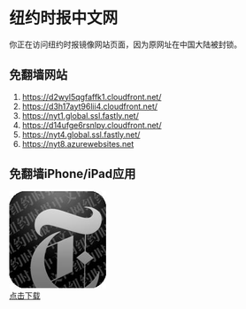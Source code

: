 <h1>纽约时报中文网</h1>
<p>你正在访问纽约时报镜像网站页面，因为原网址在中国大陆被封锁。</p>
<h2>免翻墙网站</h2>
<ol>
<li><a href="https://d2wyl5qgfaffk1.cloudfront.net/" target="1">https://d2wyl5qgfaffk1.cloudfront.net/</a></li>
<li><a href="https://d3h17ayt96lii4.cloudfront.net/" target="2">https://d3h17ayt96lii4.cloudfront.net/</a></li>
<li><a href="https://nyt1.global.ssl.fastly.net/" target="3">https://nyt1.global.ssl.fastly.net/</a></li>
<li><a href="https://d14ufge6rsnlpy.cloudfront.net/" target="4">https://d14ufge6rsnlpy.cloudfront.net/</a></li>
<li><a href="https://nyt4.global.ssl.fastly.net/" target="5">https://nyt4.global.ssl.fastly.net/</a></li>
<li><a href="https://nyt8.azurewebsites.net" target="6">https://nyt8.azurewebsites.net</a></li>
</ol>
<h2>免翻墙iPhone/iPad应用</h2>
<p>
	<a href="https://itunes.apple.com/cn/app/niu-yue-shi-bao-zhong-wen-wang/id807498298?mt=8">
		<img src="icon175x175.jpeg" />
		<br/>点击下载
	</a>
</p>